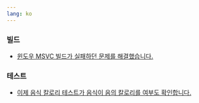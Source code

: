 ```yaml
---
lang: ko
---
```


### 빌드

- [윈도우 MSVC 빌드가 실패하던 문제를 해결했습니다.](https://github.com/cataclysmbnteam/Cataclysm-BN/pull/4375)

### 테스트

- [이제 음식 칼로리 테스트가 음식이 음의 칼로리를 여부도 확인합니다.](https://github.com/cataclysmbnteam/Cataclysm-BN/pull/4374)

